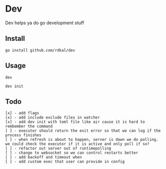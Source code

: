 Dev
===

Dev helps ya do go development stuff

Install
-------
```
go install github.com/rdkal/dev
```

Usage 
-----
```
dev

dev init
```

Todo
----

```
[x] - add flags
[x] - add include exclude files in watcher
[x] - add dev init with toml file like air cause it is hard to rembember the command
[ ] - executor should return the exit error so that we can log if the process finishes
[ ] - when refresh is about to happen, server is down we do polling. we could check the executor if it is active and only poll if so?
[ ] - refactor out server out of runtimepolling
[ ] - change to websocket so we can control restarts better
[ ] - add backoff and timeout when 
[ ] - add custom exec that user can provide in config
```
